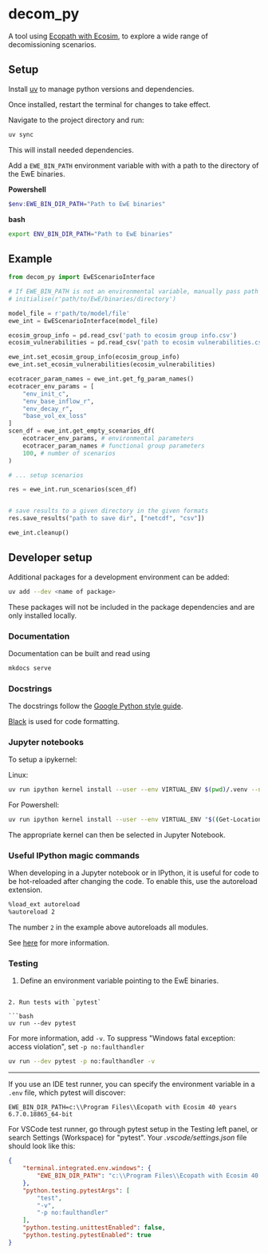 # decom_py

A tool using [Ecopath with Ecosim](https://ecopath.org/), to explore a wide range of
decomissioning scenarios.

## Setup

Install [uv](https://docs.astral.sh/uv/#__tabbed_1_2) to manage python versions and
dependencies.

Once installed, restart the terminal for changes to take effect.

Navigate to the project directory and run:

```bash
uv sync
```

This will install needed dependencies.

Add a `EWE_BIN_PATH` environment variable with with a path to the directory of the EwE
binaries.

**Powershell**
```Powershell
$env:EWE_BIN_DIR_PATH="Path to EwE binaries"
```

**bash**
```bash
export ENV_BIN_DIR_PATH="Path to EwE binaries"
```


## Example

```python
from decom_py import EwEScenarioInterface

# If EWE_BIN_PATH is not an environmental variable, manually pass path to binaries.
# initialise(r'path/to/EwE/binaries/directory')

model_file = r'path/to/model/file'
ewe_int = EwEScenarioInterface(model_file)

ecosim_group_info = pd.read_csv('path to ecosim group info.csv')
ecosim_vulnerabilities = pd.read_csv('path to ecosim vulnerabilities.csv')

ewe_int.set_ecosim_group_info(ecosim_group_info)
ewe_int.set_ecosim_vulnerabilities(ecosim_vulnerabilities)

ecotracer_param_names = ewe_int.get_fg_param_names()
ecotracer_env_params = [
    "env_init_c",
    "env_base_inflow_r",
    "env_decay_r",
    "base_vol_ex_loss"
]
scen_df = ewe_int.get_empty_scenarios_df(
    ecotracer_env_params, # environmental parameters
    ecotracer_param_names # functional group parameters
    100, # number of scenarios
)

# ... setup scenarios

res = ewe_int.run_scenarios(scen_df)


# save results to a given directory in the given formats
res.save_results("path to save dir", ["netcdf", "csv"])

ewe_int.cleanup()
```

## Developer setup

Additional packages for a development environment can be added:

```bash
uv add --dev <name of package>
```

These packages will not be included in the package dependencies and are only installed
locally.

### Documentation

Documentation can be built and read using

```bash
mkdocs serve
```

### Docstrings

The docstrings follow the [Google Python style guide](https://google.github.io/styleguide/pyguide.html).

[Black](https://github.com/psf/black) is used for code formatting.

### Jupyter notebooks

To setup a ipykernel:

Linux:

```bash
uv run ipython kernel install --user --env VIRTUAL_ENV $(pwd)/.venv --name=decom_py
```

For Powershell:

```bash
uv run ipython kernel install --user --env VIRTUAL_ENV "$((Get-Location).Path)\.venv" --name=decom_py
```

The appropriate kernel can then be selected in Jupyter Notebook.

### Useful IPython magic commands

When developing in a Jupyter notebook or in IPython, it is useful for code to be
hot-reloaded after changing the code. To enable this, use the autoreload extension.

```bash
%load_ext autoreload
%autoreload 2
```

The number `2` in the example above autoreloads all modules.

See [here](https://ipython.readthedocs.io/en/stable/config/extensions/autoreload.html#magic-autoreload)
for more information.

### Testing

1. Define an environment variable pointing to the EwE binaries.
```

2. Run tests with `pytest`

```bash
uv run --dev pytest
```

For more information, add `-v`. To suppress "Windows fatal exception: access violation",
set `-p no:faulthandler`
```bash
uv run --dev pytest -p no:faulthandler -v
```

---

If you use an IDE test runner, you can specify the environment variable in a `.env` file,
which pytest will discover:

```
EWE_BIN_DIR_PATH=c:\\Program Files\\Ecopath with Ecosim 40 years 6.7.0.18865_64-bit
```

For VSCode test runner, go through pytest setup in the Testing left panel, or search
 Settings (Workspace) for "pytest". Your _.vscode/settings.json_ file should look like this:

```json
{
    "terminal.integrated.env.windows": {
        "EWE_BIN_DIR_PATH": "c:\\Program Files\\Ecopath with Ecosim 40 years 6.7.0.18865_64-bit"
    },
    "python.testing.pytestArgs": [
        "test",
        "-v",
        "-p no:faulthandler"
    ],
    "python.testing.unittestEnabled": false,
    "python.testing.pytestEnabled": true
}
```
